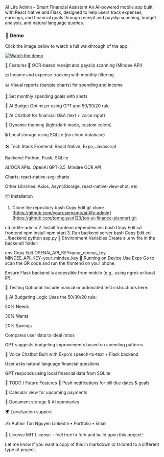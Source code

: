 AI Life Admin – Smart Financial Assistant
An AI-powered mobile app built with React Native and Flask, designed to help users track expenses, earnings, and financial goals through receipt and payslip scanning, budget analysis, and natural language queries.
### 🎥 Demo

Click the image below to watch a full walkthrough of the app:

[![Watch the demo](https://img.youtube.com/vi/sgCwrGNKQSc/0.jpg)](https://www.youtube.com/watch?v=sgCwrGNKQSc)


🚀 Features
📸 OCR-based receipt and payslip scanning (Mindee API)

💵 Income and expense tracking with monthly filtering

📊 Visual reports (bar/pie charts) for spending and income

🎯 Set monthly spending goals with alerts

🧠 AI Budget Optimizer using GPT and 50/30/20 rule

💬 AI Chatbot for financial Q&A (text + voice input)

🎨 Dynamic theming (light/dark mode, custom colors)

🔒 Local storage using SQLite (no cloud database)

🛠 Tech Stack
Frontend: React Native, Expo, Javascript

Backend: Python, Flask, SQLite

AI/OCR APIs: OpenAI GPT-3.5, Mindee OCR API

Charts: react-native-svg-charts

Other Libraries: Axios, AsyncStorage, react-native-view-shot, etc.


📦 Installation
1. Clone the repository
bash
Copy
Edit
git clone [https://github.com/yourusername/ai-life-admin](https://github.com/tonnguyen123/ton-ai-finance-planner).git

cd ai-life-admin
2. Install frontend dependencies
bash
Copy
Edit
cd frontend
npm install
npm start
3. Run backend server
bash
Copy
Edit
cd ../backend
python app.py
🔑 Environment Variables
Create a .env file in the backend/ folder:

env
Copy
Edit
OPENAI_API_KEY=your_openai_key
MINDEE_API_KEY=your_mindee_key
📱 Running on Device
Use Expo Go to scan the QR code and run the frontend on your phone.

Ensure Flask backend is accessible from mobile (e.g., using ngrok or local IP).

🧪 Testing
Optional: Include manual or automated test instructions here.

🧠 AI Budgeting Logic
Uses the 50/30/20 rule:

50% Needs

30% Wants

20% Savings

Compares user data to ideal ratios

GPT suggests budgeting improvements based on spending patterns

🤖 Voice Chatbot
Built with Expo's speech-to-text + Flask backend

User asks natural language financial questions

GPT responds using local financial data from SQLite

📌 TODO / Future Features
🔔 Push notifications for bill due dates & goals

📅 Calendar view for upcoming payments

📁 Document storage & AI summaries

🌍 Localization support

✍️ Author
Ton Nguyen
LinkedIn • Portfolio • Email

📄 License
MIT License – feel free to fork and build upon this project!

Let me know if you want a copy of this in markdown or tailored to a different type of project.
